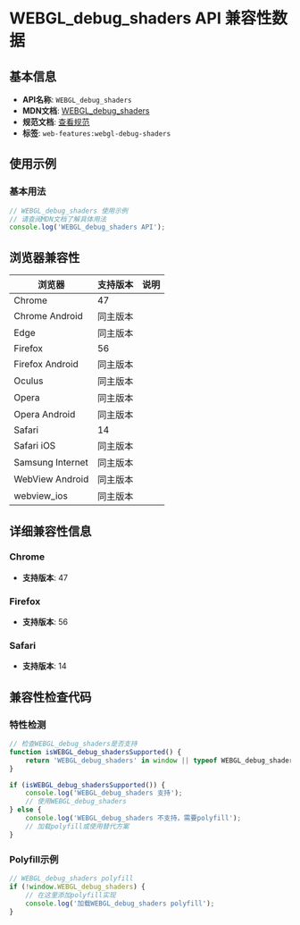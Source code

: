 # WEBGL_debug_shaders API 兼容性数据

## 基本信息

- **API名称**: `WEBGL_debug_shaders`
- **MDN文档**: [WEBGL_debug_shaders](https://developer.mozilla.org/docs/Web/API/WEBGL_debug_shaders)
- **规范文档**: [查看规范](https://registry.khronos.org/webgl/extensions/WEBGL_debug_shaders/)
- **标签**: `web-features:webgl-debug-shaders`

## 使用示例

### 基本用法

```javascript
// WEBGL_debug_shaders 使用示例
// 请查阅MDN文档了解具体用法
console.log('WEBGL_debug_shaders API');
```

## 浏览器兼容性

| 浏览器 | 支持版本 | 说明 |
|--------|----------|------|
| Chrome | 47 |  |
| Chrome Android | 同主版本 |  |
| Edge | 同主版本 |  |
| Firefox | 56 |  |
| Firefox Android | 同主版本 |  |
| Oculus | 同主版本 |  |
| Opera | 同主版本 |  |
| Opera Android | 同主版本 |  |
| Safari | 14 |  |
| Safari iOS | 同主版本 |  |
| Samsung Internet | 同主版本 |  |
| WebView Android | 同主版本 |  |
| webview_ios | 同主版本 |  |

## 详细兼容性信息

### Chrome

- **支持版本**: 47

### Firefox

- **支持版本**: 56

### Safari

- **支持版本**: 14

## 兼容性检查代码

### 特性检测

```javascript
// 检查WEBGL_debug_shaders是否支持
function isWEBGL_debug_shadersSupported() {
    return 'WEBGL_debug_shaders' in window || typeof WEBGL_debug_shaders !== 'undefined';
}

if (isWEBGL_debug_shadersSupported()) {
    console.log('WEBGL_debug_shaders 支持');
    // 使用WEBGL_debug_shaders
} else {
    console.log('WEBGL_debug_shaders 不支持，需要polyfill');
    // 加载polyfill或使用替代方案
}
```

### Polyfill示例

```javascript
// WEBGL_debug_shaders polyfill
if (!window.WEBGL_debug_shaders) {
    // 在这里添加polyfill实现
    console.log('加载WEBGL_debug_shaders polyfill');
}
```

